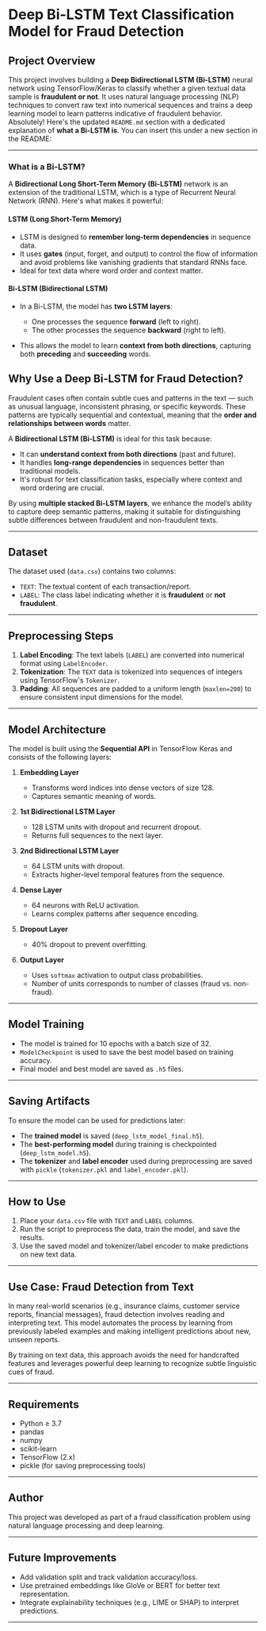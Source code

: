 # Deep Bi-LSTM Text Classification Model for Fraud Detection

## Project Overview

This project involves building a **Deep Bidirectional LSTM (Bi-LSTM)** neural network using TensorFlow/Keras to classify whether a given textual data sample is **fraudulent or not**. It uses natural language processing (NLP) techniques to convert raw text into numerical sequences and trains a deep learning model to learn patterns indicative of fraudulent behavior.
Absolutely! Here's the updated `README.md` section with a dedicated explanation of **what a Bi-LSTM is**. You can insert this under a new section in the README:

---

### What is a Bi-LSTM?

A **Bidirectional Long Short-Term Memory (Bi-LSTM)** network is an extension of the traditional LSTM, which is a type of Recurrent Neural Network (RNN). Here's what makes it powerful:

#### LSTM (Long Short-Term Memory)

* LSTM is designed to **remember long-term dependencies** in sequence data.
* It uses **gates** (input, forget, and output) to control the flow of information and avoid problems like vanishing gradients that standard RNNs face.
* Ideal for text data where word order and context matter.

#### Bi-LSTM (Bidirectional LSTM)

* In a Bi-LSTM, the model has **two LSTM layers**:

  * One processes the sequence **forward** (left to right).
  * The other processes the sequence **backward** (right to left).
* This allows the model to learn **context from both directions**, capturing both **preceding** and **succeeding** words.

## Why Use a Deep Bi-LSTM for Fraud Detection?

Fraudulent cases often contain subtle cues and patterns in the text — such as unusual language, inconsistent phrasing, or specific keywords. These patterns are typically sequential and contextual, meaning that the **order and relationships between words** matter.

A **Bidirectional LSTM (Bi-LSTM)** is ideal for this task because:

- It can **understand context from both directions** (past and future).
- It handles **long-range dependencies** in sequences better than traditional models.
- It's robust for text classification tasks, especially where context and word ordering are crucial.

By using **multiple stacked Bi-LSTM layers**, we enhance the model’s ability to capture deep semantic patterns, making it suitable for distinguishing subtle differences between fraudulent and non-fraudulent texts.

---

## Dataset

The dataset used (`data.csv`) contains two columns:
- `TEXT`: The textual content of each transaction/report.
- `LABEL`: The class label indicating whether it is **fraudulent** or **not fraudulent**.

---

## Preprocessing Steps

1. **Label Encoding**: The text labels (`LABEL`) are converted into numerical format using `LabelEncoder`.
2. **Tokenization**: The `TEXT` data is tokenized into sequences of integers using TensorFlow's `Tokenizer`.
3. **Padding**: All sequences are padded to a uniform length (`maxlen=200`) to ensure consistent input dimensions for the model.

---

##  Model Architecture

The model is built using the **Sequential API** in TensorFlow Keras and consists of the following layers:

1. **Embedding Layer**  
   - Transforms word indices into dense vectors of size 128.
   - Captures semantic meaning of words.

2. **1st Bidirectional LSTM Layer**  
   - 128 LSTM units with dropout and recurrent dropout.
   - Returns full sequences to the next layer.

3. **2nd Bidirectional LSTM Layer**  
   - 64 LSTM units with dropout.
   - Extracts higher-level temporal features from the sequence.

4. **Dense Layer**  
   - 64 neurons with ReLU activation.
   - Learns complex patterns after sequence encoding.

5. **Dropout Layer**  
   - 40% dropout to prevent overfitting.

6. **Output Layer**  
   - Uses `softmax` activation to output class probabilities.
   - Number of units corresponds to number of classes (fraud vs. non-fraud).

---

## Model Training

- The model is trained for 10 epochs with a batch size of 32.
- `ModelCheckpoint` is used to save the best model based on training accuracy.
- Final model and best model are saved as `.h5` files.

---

## Saving Artifacts

To ensure the model can be used for predictions later:
- The **trained model** is saved (`deep_lstm_model_final.h5`).
- The **best-performing model** during training is checkpointed (`deep_lstm_model.h5`).
- The **tokenizer** and **label encoder** used during preprocessing are saved with `pickle` (`tokenizer.pkl` and `label_encoder.pkl`).

---

## How to Use

1. Place your `data.csv` file with `TEXT` and `LABEL` columns.
2. Run the script to preprocess the data, train the model, and save the results.
3. Use the saved model and tokenizer/label encoder to make predictions on new text data.

---

##  Use Case: Fraud Detection from Text

In many real-world scenarios (e.g., insurance claims, customer service reports, financial messages), fraud detection involves reading and interpreting text. This model automates the process by learning from previously labeled examples and making intelligent predictions about new, unseen reports.

By training on text data, this approach avoids the need for handcrafted features and leverages powerful deep learning to recognize subtle linguistic cues of fraud.

---

##  Requirements

- Python ≥ 3.7
- pandas
- numpy
- scikit-learn
- TensorFlow (2.x)
- pickle (for saving preprocessing tools)

---

##  Author

This project was developed as part of a fraud classification problem using natural language processing and deep learning.

---

##  Future Improvements

- Add validation split and track validation accuracy/loss.
- Use pretrained embeddings like GloVe or BERT for better text representation.
- Integrate explainability techniques (e.g., LIME or SHAP) to interpret predictions.

---
